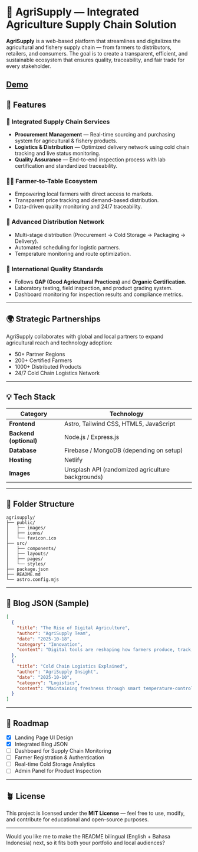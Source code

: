 # 🌾 AgriSupply — Integrated Agriculture Supply Chain Solution

**AgriSupply** is a web-based platform that streamlines and digitalizes the agricultural and fishery supply chain — from farmers to distributors, retailers, and consumers.
The goal is to create a transparent, efficient, and sustainable ecosystem that ensures quality, traceability, and fair trade for every stakeholder.

[Demo](https://agrisupply-yumni.netlify.app/)
---

## 🚀 Features

### 🧭 Integrated Supply Chain Services

* **Procurement Management** — Real-time sourcing and purchasing system for agricultural & fishery products.
* **Logistics & Distribution** — Optimized delivery network using cold chain tracking and live status monitoring.
* **Quality Assurance** — End-to-end inspection process with lab certification and standardized traceability.

### 🧑‍🌾 Farmer-to-Table Ecosystem

* Empowering local farmers with direct access to markets.
* Transparent price tracking and demand-based distribution.
* Data-driven quality monitoring and 24/7 traceability.

### 🚚 Advanced Distribution Network

* Multi-stage distribution (Procurement → Cold Storage → Packaging → Delivery).
* Automated scheduling for logistic partners.
* Temperature monitoring and route optimization.

### 🧪 International Quality Standards

* Follows **GAP (Good Agricultural Practices)** and **Organic Certification**.
* Laboratory testing, field inspection, and product grading system.
* Dashboard monitoring for inspection results and compliance metrics.

---

## 🌍 Strategic Partnerships

AgriSupply collaborates with global and local partners to expand agricultural reach and technology adoption:

* 50+ Partner Regions
* 200+ Certified Farmers
* 1000+ Distributed Products
* 24/7 Cold Chain Logistics Network

---

## 💡 Tech Stack

| Category               | Technology                                        |
| ---------------------- | ------------------------------------------------- |
| **Frontend**           | Astro, Tailwind CSS, HTML5, JavaScript            |
| **Backend (optional)** | Node.js / Express.js                              |
| **Database**           | Firebase / MongoDB (depending on setup)           |
| **Hosting**            | Netlify                                  |
| **Images**             | Unsplash API (randomized agriculture backgrounds) |

---

## 📂 Folder Structure

```
agrisupply/
├── public/
│   ├── images/
│   ├── icons/
│   └── favicon.ico
├── src/
│   ├── components/
│   ├── layouts/
│   ├── pages/
│   └── styles/
├── package.json
├── README.md
└── astro.config.mjs
```

---

## 📰 Blog JSON (Sample)

```json
[
  {
    "title": "The Rise of Digital Agriculture",
    "author": "AgriSupply Team",
    "date": "2025-10-18",
    "category": "Innovation",
    "content": "Digital tools are reshaping how farmers produce, track, and sell their crops..."
  },
  {
    "title": "Cold Chain Logistics Explained",
    "author": "AgriSupply Insight",
    "date": "2025-10-10",
    "category": "Logistics",
    "content": "Maintaining freshness through smart temperature-controlled networks..."
  }
]
```

---

## 🧭 Roadmap

* [x] Landing Page UI Design
* [x] Integrated Blog JSON
* [ ] Dashboard for Supply Chain Monitoring
* [ ] Farmer Registration & Authentication
* [ ] Real-time Cold Storage Analytics
* [ ] Admin Panel for Product Inspection

---

## 🪴 License

This project is licensed under the **MIT License** — feel free to use, modify, and contribute for educational and open-source purposes.

---

Would you like me to make the README bilingual (English + Bahasa Indonesia) next, so it fits both your portfolio and local audiences?
